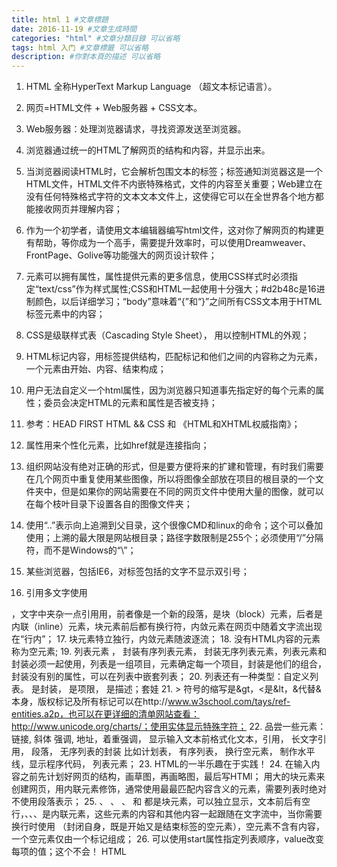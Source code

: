 ```yaml
---
title: html 1 #文章標題
date: 2016-11-19 #文章生成時間
categories: "html" #文章分類目錄 可以省略
tags: html 入门 #文章標籤 可以省略
description: #你對本頁的描述 可以省略
---
```

1. HTML 全称HyperText Markup Language （超文本标记语言）。

2. 网页=HTML文件 + Web服务器 + CSS文本。

3. Web服务器：处理浏览器请求，寻找资源发送至浏览器。

4. 浏览器通过统一的HTML了解网页的结构和内容，并显示出来。

5. 当浏览器阅读HTML时，它会解析包围文本的标签；标签通知浏览器这是一个HTML文件，HTML文件不内嵌特殊格式，文件的内容至关重要；Web建立在没有任何特殊格式字符的文本文本文件上，这使得它可以在全世界各个地方都能接收网页并理解内容；

6. 作为一个初学者，请使用文本编辑器编写html文件，这对你了解网页的构建更有帮助，等你成为一个高手，需要提升效率时，可以使用Dreamweaver、FrontPage、Golive等功能强大的网页设计软件；

7. 元素可以拥有属性，属性提供元素的更多信息，使用CSS样式时必须指定“text/css”作为样式属性;CSS和HTML一起使用十分强大；#d2b48c是16进制颜色，以后详细学习；“body”意味着“{”和“}”之间所有CSS文本用于HTML标签元素中的内容；

8. CSS是级联样式表（Cascading Style Sheet）， 用以控制HTML的外观；

9. HTML标记内容，用标签提供结构，匹配标记和他们之间的内容称之为元素，一个元素由开始、内容、结束构成；

10. 用户无法自定义一个html属性，因为浏览器只知道事先指定好的每个元素的属性；委员会决定HTML的元素和属性是否被支持；

11. 参考：HEAD FIRST HTML && CSS 和 《HTML和XHTML权威指南》；

12. 属性用来个性化元素，比如href就是连接指向；

13. 组织网站没有绝对正确的形式，但是要方便将来的扩建和管理，有时我们需要在几个网页中重复使用某些图像，所以将图像全部放在项目的根目录的一个文件夹中，但是如果你的网站需要在不同的网页文件中使用大量的图像，就可以在每个枝叶目录下设置各自的图像文件夹；

14. 使用“..”表示向上追溯到父目录，这个很像CMD和linux的命令；这个可以叠加使用；上溯的最大限是网站根目录；路径字数限制是255个；必须使用“/”分隔符，而不是Windows的“\”；

15. 某些浏览器，包括IE6，对标签包括的文字不显示双引号；

16. 引用多文字使用

，文字中夹杂一点引用用，前者像是一个新的段落，是块（block）元素，后者是内联（inline）元素，块元素前后都有换行符，内敛元素在网页中随着文字流出现在“行内”；
17. 块元素特立独行，内敛元素随波逐流；
18. 没有HTML内容的元素称为空元素;
19. 列表元素
，
封装有序列表元素，
封装无序列表元素，列表元素和封装必须一起使用，列表是一组项目，元素确定每一个项目，封装是他们的组合，封装没有别的属性，可以在列表中嵌套列表；
20. 列表还有一种类型：自定义列表。
是封装，
是项限，
是描述；套娃
21. > 符号的缩写是&gt，<是&lt，&代替&本身，版权标记及所有标记可以在http://www.w3school.com/tays/ref-entities.a2p，也可以在更详细的清单网站查看：http://www.unicode.org/charts/；使用实体显示特殊字符； 22. 品尝一些元素：链接, 斜体 强调,
地址，着重强调，
显示输入文本前格式化文本，引用，
长文字引用，
段落，
无序列表的封装 比如计划表，
有序列表，
换行空元素，
制作水平线，显示程序代码，
列表元素；
23. HTML的一半乐趣在于实践！
24. 在输入内容之前先计划好网页的结构，画草图，再画略图，最后写HTMl；
用大的块元素来创建网页，用内联元素修饰，通常使用最最匹配内容含义的元素，需要列表时绝对不使用段落表示；
25.
、
、
、
和
都是块元素，可以独立显示，文本前后有空行，、、、是内联元素，这些元素的内容和其他内容一起跟随在文字流中，当你需要换行时使用
（封闭自身，既是开始又是结束标签的空元素），空元素不含有内容，一个空元素仅由一个标记组成；
26. 可以使用start属性指定列表顺序，value改变每项的值；这个不会！
HTML
